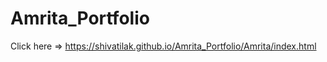 # Amrita_Portfolio
Click here =>   https://shivatilak.github.io/Amrita_Portfolio/Amrita/index.html

     
